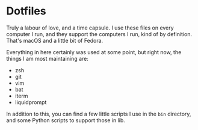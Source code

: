 # Dotfiles

Truly a labour of love, and a time capsule. I use these files on every computer
I run, and they support the computers I run, kind of by definition. That's
macOS and a little bit of Fedora.

Everything in here certainly was used at some point, but right now, the things
I am most maintaining are:

+ zsh
+ git
+ vim
+ bat
+ iterm
+ liquidprompt

In addition to this, you can find a few little scripts I use in the `bin`
directory, and some Python scripts to support those in lib.
